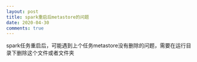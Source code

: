 ```yaml
---
layout: post
title: spark重启后metastore的问题
date: 2020-04-30
comments: true
---
```



spark任务重启后，可能遇到上个任务metastore没有删除的问题，需要在运行目录下删除这个文件或者文件夹